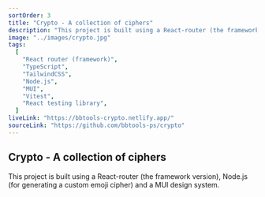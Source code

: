 ```yaml
---
sortOrder: 3
title: "Crypto - A collection of ciphers"
description: "This project is built using a React-router (the framework version), Node.js (for generating a custom emoji cipher) and a MUI design system."
image: "../images/crypto.jpg"
tags:
  [
    "React router (framework)",
    "TypeScript",
    "TailwindCSS",
    "Node.js",
    "MUI",
    "Vitest",
    "React testing library",
  ]
liveLink: "https://bbtools-crypto.netlify.app/"
sourceLink: "https://github.com/bbtools-ps/crypto"
---
```


## Crypto - A collection of ciphers

This project is built using a React-router (the framework version), Node.js (for generating a custom emoji cipher) and a MUI design system.
